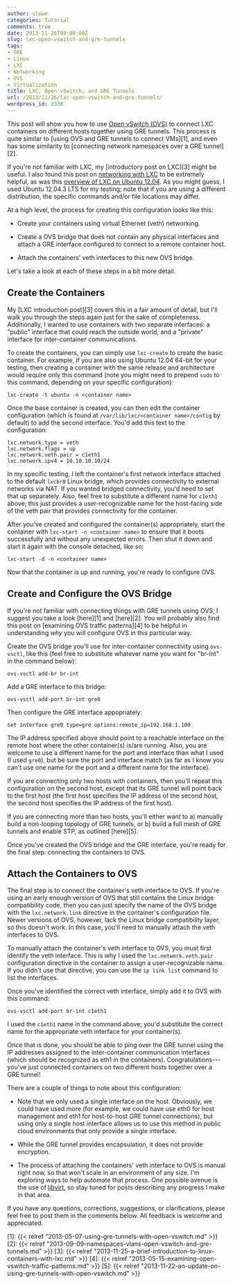 ```yaml
---
author: slowe
categories: Tutorial
comments: true
date: 2013-11-26T09:00:00Z
slug: lxc-open-vswitch-and-gre-tunnels
tags:
- GRE
- Linux
- LXC
- Networking
- OVS
- Virtualization
title: LXC, Open vSwitch, and GRE Tunnels
url: /2013/11/26/lxc-open-vswitch-and-gre-tunnels/
wordpress_id: 3338
---
```


This post will show you how to use [Open vSwitch (OVS)](http://openvswitch.org/) to connect LXC containers on different hosts together using GRE tunnels. This process is quite similar to [using OVS and GRE tunnels to connect VMs][1], and even has some similarity to [connecting network namespaces over a GRE tunnel][2].

If you're not familiar with LXC, my [introductory post on LXC][3] might be useful. I also found this post on [networking with LXC](http://containerops.org/2013/11/19/lxc-networking/) to be extremely helpful, as was this [overview of LXC on Ubuntu 12.04](http://www.stgraber.org/2012/05/04/lxc-in-ubuntu-12-04-lts/). As you might guess, I used Ubuntu 12.04.3 LTS for my testing; note that if you are using a different distribution, the specific commands and/or file locations may differ.

At a high level, the process for creating this configuration looks like this:

* Create your containers using virtual Ethernet (veth) networking.

* Create a OVS bridge that does not contain any physical interfaces and attach a GRE interface configured to connect to a remote container host.

* Attach the containers' veth interfaces to this new OVS bridge.

Let's take a look at each of these steps in a bit more detail.

## Create the Containers

My [LXC introduction post][3] covers this in a fair amount of detail, but I'll walk you through the steps again just for the sake of completeness. Additionally, I wanted to use containers with two separate interfaces: a "public" interface that could reach the outside world, and a "private" interface for inter-container communications.

To create the containers, you can simply use `lxc-create` to create the basic container. For example, if you are also using Ubuntu 12.04 64-bit for your testing, then creating a container with the same release and architecture would require only this command (note you might need to prepend `sudo` to this command, depending on your specific configuration):

    lxc-create -t ubuntu -n <container name>

Once the base container is created, you can then edit the container configuration (which is found at `/var/lib/lxc/<container name>/config` by default) to add the second interface. You'd add this text to the configuration:

    lxc.network.type = veth
    lxc.network.flags = up
    lxc.network.veth.pair = c1eth1
    lxc.network.ipv4 = 10.10.10.10/24

In my specific testing, I left the container's first network interface attached to the default `lxcbr0` Linux bridge, which provides connectivity to external networks via NAT. If you wanted bridged connectivity, you'd need to set that up separately. Also, feel free to substitute a different name for `c1eth1` above; this just provides a user-recognizable name for the host-facing side of the veth pair that provides connectivity for the container.

After you've created and configured the container(s) appropriately, start the container with `lxc-start -n <container name>` to ensure that it boots successfully and without any unexpected errors. Then shut it down and start it again with the console detached, like so:

    lxc-start -d -n <container name>

Now that the container is up and running, you're ready to configure OVS.

## Create and Configure the OVS Bridge

If you're not familiar with connecting things with GRE tunnels using OVS, I suggest you take a look [here][1] and [here][2]. You will probably also find this post on [examining OVS traffic patterns][4] to be helpful in understanding _why_ you will configure OVS in this particular way.

Create the OVS bridge you'll use for inter-container connectivity using `ovs-vsctl`, like this (feel free to substitute whatever name you want for "br-int" in the command below):

    ovs-vsctl add-br br-int

Add a GRE interface to this bridge:

    ovs-vsctl add-port br-int gre0

Then configure the GRE interface appopriately:

    set interface gre0 type=gre options:remote_ip=192.168.1.100

The IP address specified above should point to a reachable interface on the remote host where the other container(s) is/are running. Also, you are welcome to use a different name for the port and interface than what I used (I used `gre0`), but be sure the port and interface match (as far as I know you can't use one name for the port and a different name for the interface).

If you are connecting only two hosts with containers, then you'll repeat this configuration on the second host, except that its GRE tunnel will point back to the first host (the first host specifies the IP address of the second host, the second host specifies the IP address of the first host).

If you are connecting more than two hosts, you'll either want to a) manually build a non-looping topology of GRE tunnels, or b) build a full mesh of GRE tunnels and enable STP, as outlined [here][5].

Once you've created the OVS bridge and the GRE interface, you're ready for the final step: connecting the containers to OVS.

## Attach the Containers to OVS

The final step is to connect the container's veth interface to OVS. If you're using an early enough version of OVS that still contains the Linux bridge compatibility code, then you can just specify the name of the OVS bridge with the `lxc.network.link` directive in the container's configuration file. Newer versions of OVS, however, lack the Linux bridge compatibility layer, so this doesn't work. In this case, you'll need to manually attach the veth interfaces to OVS.

To manually attach the container's veth interface to OVS, you must first identify the veth interface. This is why I used the `lxc.network.veth.pair` configuration directive in the container to assign a user-recognizable name. If you didn't use that directive, you can use the `ip link list` command to list the interfaces.

Once you've identified the correct veth interface, simply add it to OVS with this command:

    ovs-vsctl add-port br-int c1eth1

I used the `c1eth1` name in the command above; you'd substitute the correct name for the appropriate veth interface for your container(s).

Once that is done, you should be able to ping over the GRE tunnel using the IP addresses assigned to the inter-container communication interfaces (which should be recognized as eth1 in the containers). Congratulations---you've just connected containers on two different hosts together over a GRE tunnel!

There are a couple of things to note about this configuration:

* Note that we only used a single interface on the host. Obviously, we could have used more (for example, we could have use eth0 for host management and eth1 for host-to-host GRE tunnel connections), but using only a single host interface allows us to use this method in public cloud environments that only provide a single interface.

* While the GRE tunnel provides encapsulation, it does not provide encryption.

* The process of attaching the containers' veth interface to OVS is manual right now, so that won't scale in an environment of any size. I'm exploring ways to help automate that process. One possible avenue is the use of [libvirt](http://libvirt.org/), so stay tuned for posts describing any progress I make in that area.

If you have any questions, corrections, suggestions, or clarifications, please feel free to post them in the comments below. All feedback is welcome and appreciated.

[1]: {{< relref "2013-05-07-using-gre-tunnels-with-open-vswitch.md" >}}
[2]: {{< relref "2013-09-09-namespaces-vlans-open-vswitch-and-gre-tunnels.md" >}}
[3]: {{< relref "2013-11-25-a-brief-introduction-to-linux-containers-with-lxc.md" >}}
[4]: {{< relref "2013-05-15-examining-open-vswitch-traffic-patterns.md" >}}
[5]: {{< relref "2013-11-22-an-update-on-using-gre-tunnels-with-open-vswitch.md" >}}
